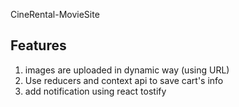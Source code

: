 CineRental-MovieSite



## Features

1. images are uploaded in dynamic way (using URL)
2. Use reducers and context api to save cart's info
3. add notification using react tostify
 

